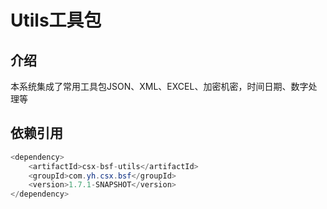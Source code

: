 # Utils工具包

## 介绍
本系统集成了常用工具包JSON、XML、EXCEL、加密机密，时间日期、数字处理等


## 依赖引用
```java 
<dependency>
	<artifactId>csx-bsf-utils</artifactId>
	<groupId>com.yh.csx.bsf</groupId>
	<version>1.7.1-SNAPSHOT</version>
</dependency>
```
